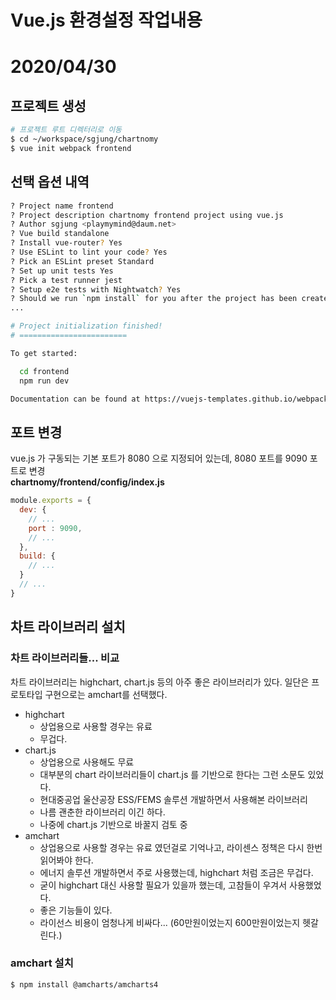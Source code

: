 # Vue.js 환경설정 작업내용
# 2020/04/30
## 프로젝트 생성
```bash
# 프로젝트 루트 디렉터리로 이동
$ cd ~/workspace/sgjung/chartnomy
$ vue init webpack frontend
```

## 선택 옵션 내역
````bash
? Project name frontend
? Project description chartnomy frontend project using vue.js
? Author sgjung <playmymind@daum.net>
? Vue build standalone
? Install vue-router? Yes
? Use ESLint to lint your code? Yes
? Pick an ESLint preset Standard
? Set up unit tests Yes
? Pick a test runner jest
? Setup e2e tests with Nightwatch? Yes
? Should we run `npm install` for you after the project has been created? (recommended) npm
...

# Project initialization finished!
# ========================

To get started:

  cd frontend
  npm run dev

Documentation can be found at https://vuejs-templates.github.io/webpack
````

## 포트 변경
vue.js 가 구동되는 기본 포트가 8080 으로 지정되어 있는데, 8080 포트를 9090 포트로 변경  
**chartnomy/frontend/config/index.js**
````javascript
module.exports = {
  dev: {
    // ...
    port : 9090,
    // ...        
  },
  build: {
    // ...
  }
  // ...    
}
````

## 차트 라이브러리 설치
### 차트 라이브러리들... 비교
차트 라이브러리는 highchart, chart.js 등의 아주 좋은 라이브러리가 있다. 일단은 프로토타입 구현으로는 amchart를 선택했다. 
- highchart
    - 상업용으로 사용할 경우는 유료
    - 무겁다.
- chart.js
    - 상업용으로 사용해도 무료
    - 대부분의 chart 라이브러리들이 chart.js 를 기반으로 한다는 그런 소문도 있었다.
    - 현대중공업 울산공장 ESS/FEMS 솔루션 개발하면서 사용해본 라이브러리 
    - 나름 괜춘한 라이브러리 이긴 하다.
    - 나중에 chart.js 기반으로 바꿀지 검토 중
- amchart
    - 상업용으로 사용할 경우는 유료 였던걸로 기억나고, 라이센스 정책은 다시 한번 읽어봐야 한다.
    - 에너지 솔루션 개발하면서 주로 사용했는데, highchart 처럼 조금은 무겁다.
    - 굳이 highchart 대신 사용할 필요가 있을까 했는데, 고참들이 우겨서 사용했었다.
    - 좋은 기능들이 있다. 
    - 라이선스 비용이 엄청나게 비싸다... (60만원이었는지 600만원이었는지 헷갈린다.)

### amchart 설치
```bash
$ npm install @amcharts/amcharts4
```

